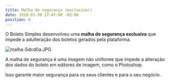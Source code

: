 ```yaml
---
title: Malha de segurança (exclusivo!)
date: 2018-01-30 17:47:00 -02:00
position: 6
---
```


O Boleto Simples desenvolveu uma **malha de segurança exclusiva** que impede a adulteração dos boletos gerados pela plataforma.

![malha-5dcd0a.JPG](/uploads/malha-5dcd0a.JPG)

A malha de segurança é uma imagem não uniforme que impede a alteração dos dados do boleto em editores de imagem, como o Photoshop. 

Isso garante maior segurança para os seus clientes e para o seu negócio.